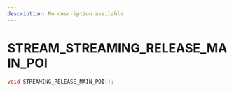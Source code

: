 ```yaml
---
description: No description available 
---
```


# STREAM\_STREAMING_RELEASE_MAIN_POI

```cpp
void STREAMING_RELEASE_MAIN_POI();
```